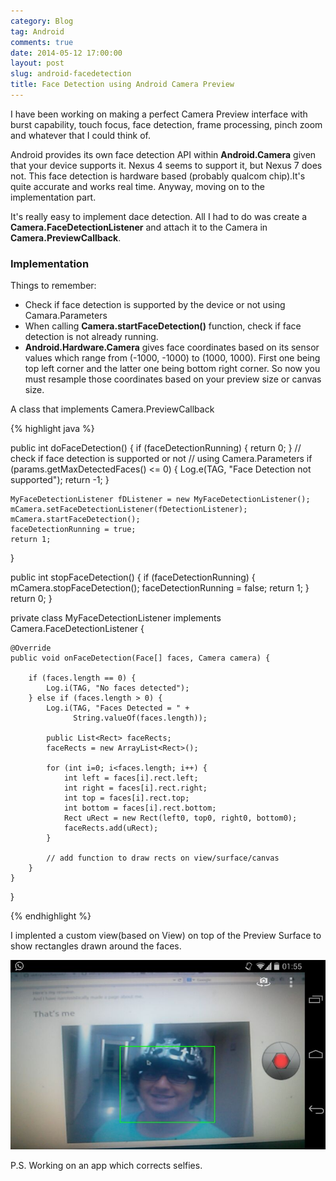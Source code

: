 ```yaml
---
category: Blog
tag: Android
comments: true
date: 2014-05-12 17:00:00
layout: post
slug: android-facedetection
title: Face Detection using Android Camera Preview
---
```


I have been working on making a perfect Camera Preview interface with burst capability, touch focus, face detection, frame processing, pinch zoom and whatever that I could think of.

Android provides its own face detection API within **Android.Camera** given that your device supports it. Nexus 4 seems to support it, but Nexus 7 does not. This face detection is hardware based (probably qualcom chip).It's quite accurate and works real time. Anyway, moving on to the implementation part.

It's really easy to implement dace detection. All I had to do was create a **Camera.FaceDetectionListener** and attach it to the Camera in **Camera.PreviewCallback**.

### Implementation

Things to remember:

 - Check if face detection is supported by the device or not using Camara.Parameters
 - When calling **Camera.startFaceDetection()** function, check if face detection is not already running.
 - **Android.Hardware.Camera** gives face coordinates based on its sensor values which range from (-1000, -1000) to (1000, 1000). First one being top left corner and the latter one being bottom right corner. So now you must resample those coordinates based on your preview size or canvas size.

A class that implements Camera.PreviewCallback

{% highlight java %}

public int doFaceDetection() {
    if (faceDetectionRunning) {
        return 0;
    }
    // check if face detection is supported or not
    // using Camera.Parameters
    if (params.getMaxDetectedFaces() <= 0) {
        Log.e(TAG, "Face Detection not supported");
        return -1;
    }

    MyFaceDetectionListener fDListener = new MyFaceDetectionListener();
    mCamera.setFaceDetectionListener(fDetectionListener);
    mCamera.startFaceDetection();
    faceDetectionRunning = true;
    return 1;
}

public int stopFaceDetection() {
    if (faceDetectionRunning) {
        mCamera.stopFaceDetection();
        faceDetectionRunning = false;
        return 1;
    }
    return 0;
}

private class MyFaceDetectionListener 
              implements Camera.FaceDetectionListener {

    @Override
    public void onFaceDetection(Face[] faces, Camera camera) {

        if (faces.length == 0) {
            Log.i(TAG, "No faces detected");
        } else if (faces.length > 0) {
            Log.i(TAG, "Faces Detected = " + 
                  String.valueOf(faces.length));

            public List<Rect> faceRects;
            faceRects = new ArrayList<Rect>();

            for (int i=0; i<faces.length; i++) {
                int left = faces[i].rect.left;
                int right = faces[i].rect.right;
                int top = faces[i].rect.top;
                int bottom = faces[i].rect.bottom;
                Rect uRect = new Rect(left0, top0, right0, bottom0);
                faceRects.add(uRect);
            }
            
            // add function to draw rects on view/surface/canvas
        }
    }
}

{% endhighlight %}

I implented a custom view(based on View) on top of the Preview Surface to show rectangles drawn around the faces.

![Image](/assets/images/facedetect-1.jpg)

P.S. Working on an app which corrects selfies.